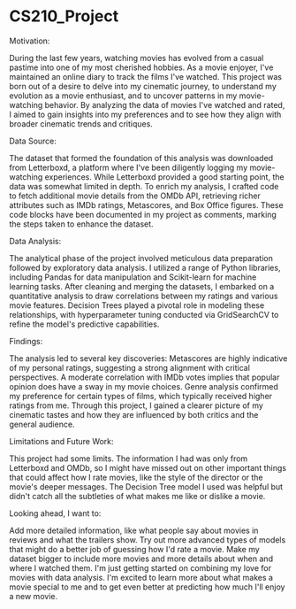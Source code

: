 # CS210_Project




Motivation: 

During the last few years, watching movies has evolved from a casual pastime into one of my most cherished hobbies. As a movie enjoyer, I've maintained an online diary to track the films I've watched. This project was born out of a desire to delve into my cinematic journey, to understand my evolution as a movie enthusiast, and to uncover patterns in my movie-watching behavior. By analyzing the data of movies I've watched and rated, I aimed to gain insights into my preferences and to see how they align with broader cinematic trends and critiques.


Data Source: 

The dataset that formed the foundation of this analysis was downloaded from Letterboxd, a platform where I've been diligently logging my movie-watching experiences. While Letterboxd provided a good starting point, the data was somewhat limited in depth. To enrich my analysis, I crafted code to fetch additional movie details from the OMDb API, retrieving richer attributes such as IMDb ratings, Metascores, and Box Office figures. These code blocks have been documented in my project as comments, marking the steps taken to enhance the dataset.


Data Analysis: 

The analytical phase of the project involved meticulous data preparation followed by exploratory data analysis. I utilized a range of Python libraries, including Pandas for data manipulation and Scikit-learn for machine learning tasks. After cleaning and merging the datasets, I embarked on a quantitative analysis to draw correlations between my ratings and various movie features. Decision Trees played a pivotal role in modeling these relationships, with hyperparameter tuning conducted via GridSearchCV to refine the model's predictive capabilities.


Findings: 

The analysis led to several key discoveries:
Metascores are highly indicative of my personal ratings, suggesting a strong alignment with critical perspectives.
A moderate correlation with IMDb votes implies that popular opinion does have a sway in my movie choices.
Genre analysis confirmed my preference for certain types of films, which typically received higher ratings from me.
Through this project, I gained a clearer picture of my cinematic tastes and how they are influenced by both critics and the general audience.


Limitations and Future Work: 

This project had some limits. The information I had was only from Letterboxd and OMDb, so I might have missed out on other important things that could affect how I rate movies, like the style of the director or the movie's deeper messages. The Decision Tree model I used was helpful but didn't catch all the subtleties of what makes me like or dislike a movie.


Looking ahead, I want to: 

Add more detailed information, like what people say about movies in reviews and what the trailers show.
Try out more advanced types of models that might do a better job of guessing how I'd rate a movie.
Make my dataset bigger to include more movies and more details about when and where I watched them.
I'm just getting started on combining my love for movies with data analysis. I'm excited to learn more about what makes a movie special to me and to get even better at predicting how much I'll enjoy a new movie.

